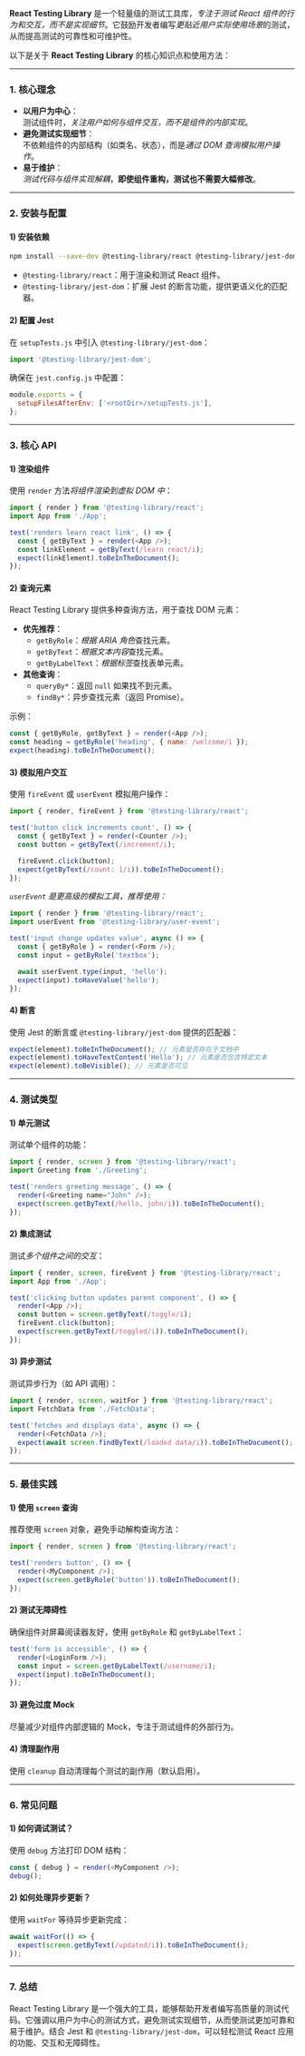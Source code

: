 **React Testing Library** 是一个轻量级的测试工具库，*专注于测试 React 组件的行为和交互，而不是实现细节*。它鼓励开发者编写*更贴近用户实际使用场景*的测试，从而提高测试的可靠性和可维护性。

以下是关于 **React Testing Library** 的核心知识点和使用方法：

---

### 1. 核心理念
- **以用户为中心**：  
  测试组件时，*关注用户如何与组件交互，而不是组件的内部实现*。
- **避免测试实现细节**：  
  不依赖组件的内部结构（如类名、状态），而是*通过 DOM 查询模拟用户操作*。
- **易于维护**：  
  *测试代码与组件实现解耦*，**即使组件重构，测试也不需要大幅修改**。

---

### 2. 安装与配置
#### 1) 安装依赖
```bash
npm install --save-dev @testing-library/react @testing-library/jest-dom
```
- `@testing-library/react`：用于渲染和测试 React 组件。
- `@testing-library/jest-dom`：扩展 Jest 的断言功能，提供更语义化的匹配器。

#### 2) 配置 Jest
在 `setupTests.js` 中引入 `@testing-library/jest-dom`：
```javascript
import '@testing-library/jest-dom';
```

确保在 `jest.config.js` 中配置：
```javascript
module.exports = {
  setupFilesAfterEnv: ['<rootDir>/setupTests.js'],
};
```

---

### 3. 核心 API
#### 1) 渲染组件
使用 `render` 方法*将组件渲染到虚拟 DOM 中*：
```javascript
import { render } from '@testing-library/react';
import App from './App';

test('renders learn react link', () => {
  const { getByText } = render(<App />);
  const linkElement = getByText(/learn react/i);
  expect(linkElement).toBeInTheDocument();
});
```

#### 2) 查询元素
React Testing Library 提供多种查询方法，用于查找 DOM 元素：
- **优先推荐**：
  - `getByRole`：*根据 ARIA 角色*查找元素。
  - `getByText`：*根据文本内容*查找元素。
  - `getByLabelText`：*根据标签*查找表单元素。
- **其他查询**：
  - `queryBy*`：返回 `null` 如果找不到元素。
  - `findBy*`：异步查找元素（返回 Promise）。

示例：
```javascript
const { getByRole, getByText } = render(<App />);
const heading = getByRole('heading', { name: /welcome/i });
expect(heading).toBeInTheDocument();
```

#### 3) 模拟用户交互
使用 `fireEvent` 或 `userEvent` 模拟用户操作：
```javascript
import { render, fireEvent } from '@testing-library/react';

test('button click increments count', () => {
  const { getByText } = render(<Counter />);
  const button = getByText(/increment/i);

  fireEvent.click(button);
  expect(getByText(/count: 1/i)).toBeInTheDocument();
});
```

*`userEvent` 是更高级的模拟工具，推荐使用：*
```javascript
import { render } from '@testing-library/react';
import userEvent from '@testing-library/user-event';

test('input change updates value', async () => {
  const { getByRole } = render(<Form />);
  const input = getByRole('textbox');

  await userEvent.type(input, 'hello');
  expect(input).toHaveValue('hello');
});
```

#### 4) 断言
使用 Jest 的断言或 `@testing-library/jest-dom` 提供的匹配器：
```javascript
expect(element).toBeInTheDocument(); // 元素是否存在于文档中
expect(element).toHaveTextContent('Hello'); // 元素是否包含特定文本
expect(element).toBeVisible(); // 元素是否可见
```

---

### 4. 测试类型
#### 1) 单元测试
测试单个组件的功能：
```javascript
import { render, screen } from '@testing-library/react';
import Greeting from './Greeting';

test('renders greeting message', () => {
  render(<Greeting name="John" />);
  expect(screen.getByText(/hello, john/i)).toBeInTheDocument();
});
```

#### 2) 集成测试
测试*多个组件之间的交互*：
```javascript
import { render, screen, fireEvent } from '@testing-library/react';
import App from './App';

test('clicking button updates parent component', () => {
  render(<App />);
  const button = screen.getByText(/toggle/i);
  fireEvent.click(button);
  expect(screen.getByText(/toggled/i)).toBeInTheDocument();
});
```

#### 3) 异步测试
测试异步行为（如 API 调用）：
```javascript
import { render, screen, waitFor } from '@testing-library/react';
import FetchData from './FetchData';

test('fetches and displays data', async () => {
  render(<FetchData />);
  expect(await screen.findByText(/loaded data/i)).toBeInTheDocument();
});
```

---

### 5. 最佳实践
#### 1) 使用 `screen` 查询
推荐使用 `screen` 对象，避免手动解构查询方法：
```javascript
import { render, screen } from '@testing-library/react';

test('renders button', () => {
  render(<MyComponent />);
  expect(screen.getByRole('button')).toBeInTheDocument();
});
```

#### 2) 测试无障碍性
确保组件对屏幕阅读器友好，使用 `getByRole` 和 `getByLabelText`：
```javascript
test('form is accessible', () => {
  render(<LoginForm />);
  const input = screen.getByLabelText(/username/i);
  expect(input).toBeInTheDocument();
});
```

#### 3) 避免过度 Mock
尽量减少对组件内部逻辑的 Mock，专注于测试组件的外部行为。

#### 4) 清理副作用
使用 `cleanup` 自动清理每个测试的副作用（默认启用）。

---

### 6. 常见问题
#### 1) 如何调试测试？
使用 `debug` 方法打印 DOM 结构：
```javascript
const { debug } = render(<MyComponent />);
debug();
```

#### 2) 如何处理异步更新？
使用 `waitFor` 等待异步更新完成：
```javascript
await waitFor(() => {
  expect(screen.getByText(/updated/i)).toBeInTheDocument();
});
```

---

### 7. 总结
React Testing Library 是一个强大的工具，能够帮助开发者编写高质量的测试代码。它强调以用户为中心的测试方式，避免测试实现细节，从而使测试更加可靠和易于维护。结合 Jest 和 `@testing-library/jest-dom`，可以轻松测试 React 应用的功能、交互和无障碍性。
